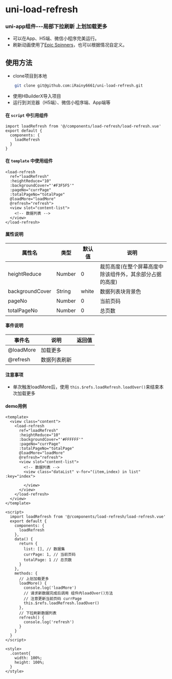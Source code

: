 # uni-load-refresh

### uni-app组件---局部下拉刷新 上划加载更多

   - 可以在App、H5端、微信小程序完美运行。
   - 刷新动画使用了[Epic Spinners](https://epic-spinners.epicmax.co/)，也可以根据情况自定义。

## 使用方法

  - clone项目到本地

```sh
    git clone git@github.com:iRainy6661/uni-load-refresh.git
```

  - 使用HBuilderX导入项目
  - 运行到浏览器（H5端）、微信小程序端、App端等
  

#### 在 `script` 中引用组件

```
import loadRefresh from '@/components/load-refresh/load-refresh.vue'
export default {
  components: {
    loadRefresh
  }
}
```

#### 在 `template` 中使用组件

```
<load-refresh
  ref="loadRefresh"
  :heightReduce="10"
  :backgroundCover="'#F3F5F5'"
  :pageNo="currPage"
  :totalPageNo="totalPage" 
  @loadMore="loadMore" 
  @refresh="refresh">
  <view slot="content-list">
    <!-- 数据列表 -->
  </view>
</load-refresh>
```

#### 属性说明

| 属性名 | 类型 | 默认值 | 说明 |
| ------ | ------ | ------ | ------ |
| heightReduce | Number | 0 | 裁剪高度(在整个屏幕高度中除该组件外，其余部分占据的高度) |
| backgroundCover | String | white | 数据列表块背景色 |
| pageNo | Number | 0 | 当前页码 |
| totalPageNo | Number | 0 | 总页数 |

#### 事件说明

| 事件名 | 说明 | 返回值 |
| ------ | ------ | ------ |
| @loadMore | 加载更多 |  |
| @refresh | 数据列表刷新 |  |

#### 注意事项

  - 单次触发loadMore后，使用 `this.$refs.loadRefresh.loadOver()`来结束本次加载更多

#### demo用例

```
<template>
  <view class="content">
    <load-refresh
      ref="loadRefresh"
      :heightReduce="10"
      :backgroundCover="'#FFFFFF'"
      :pageNo="currPage"
      :totalPageNo="totalPage" 
      @loadMore="loadMore" 
      @refresh="refresh">
      <view slot="content-list">
        <!-- 数据列表 -->
        <view class="dataList" v-for="(item,index) in list" :key="index">
					
        </view>
      </view>
    </load-refresh>
  </view>
</template>

<script>
  import loadRefresh from '@/components/load-refresh/load-refresh.vue'
  export default {
    components: {
      loadRefresh
    },
    data() {
      return {
        list: [], // 数据集
        currPage: 1, // 当前页码
        totalPage: 1 // 总页数
      }
    },
    methods: {
      // 上划加载更多
      loadMore() {
        console.log('loadMore')
        // 请求新数据完成后调用 组件内loadOver()方法
        // 注意更新当前页码 currPage
        this.$refs.loadRefresh.loadOver()
      },
      // 下拉刷新数据列表
      refresh() {
        console.log('refresh')
      }
    }
  }
</script>

<style>
  .content{
    width: 100%;
    height: 100%;
  }
</style>
```
